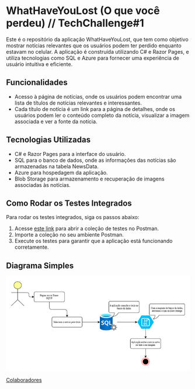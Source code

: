 # WhatHaveYouLost (O que você perdeu) // TechChallenge#1

Este é o repositório da aplicação WhatHaveYouLost, que tem como objetivo mostrar notícias relevantes que os usuários podem ter perdido enquanto estavam no celular. A aplicação é construída utilizando C# e Razor Pages, e utiliza tecnologias como SQL e Azure para fornecer uma experiência de usuário intuitiva e eficiente.

## Funcionalidades

- Acesso à página de notícias, onde os usuários podem encontrar uma lista de títulos de notícias relevantes e interessantes.
- Cada título de notícia é um link para a página de detalhes, onde os usuários podem ler o conteúdo completo da notícia, visualizar a imagem associada e ver a fonte da notícia.

## Tecnologias Utilizadas

- C# e Razor Pages para a interface do usuário.
- SQL para o banco de dados, onde as informações das notícias são armazenadas na tabela NewsData.
- Azure para hospedagem da aplicação.
- Blob Storage para armazenamento e recuperação de imagens associadas às notícias.

## Como Rodar os Testes Integrados

Para rodar os testes integrados, siga os passos abaixo:

1. Acesse [este link](https://www.postman.com/payload-explorer-79364497/workspace/my-workspace/folder/31016440-fd5a71e5-efa6-4340-9997-02286321707c) para abrir a coleção de testes no Postman.
2. Importe a coleção no seu ambiente Postman.
3. Execute os testes para garantir que a aplicação está funcionando corretamente.

## Diagrama Simples

![Diagrama da Aplicação](https://github.com/darakimberlys/WhatHaveYouLost/blob/3c87fe934487d3df2095acc26354f3f2aa27c0b0/Diagrama-WHTL.png)

[Colaboradores](https://github.com/darakimberlys/WhatHaveYouLost/graphs/contributors)
